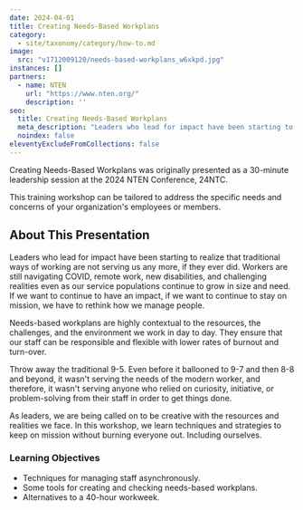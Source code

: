 ```yaml
---
date: 2024-04-01
title: Creating Needs-Based Workplans
category:
  - site/taxonomy/category/how-to.md
image:
  src: "v1712009120/needs-based-workplans_w6xkpd.jpg"
instances: []
partners:
  - name: NTEN
    url: "https://www.nten.org/"
    description: ''
seo:
  title: Creating Needs-Based Workplans
  meta_description: "Leaders who lead for impact have been starting to realize that traditional ways of working are not serving us any more, if they ever did."
  noindex: false
eleventyExcludeFromCollections: false
---
```

Creating Needs-Based Workplans was originally presented as a 30-minute leadership session at the 2024 NTEN Conference, 24NTC.

This training workshop can be tailored to address the specific needs and concerns of your organization's employees or members.

## About This Presentation

Leaders who lead for impact have been starting to realize that traditional ways of working are not serving us any more, if they ever did. Workers are still navigating COVID, remote work, new disabilities, and challenging realities even as our service populations continue to grow in size and need. If we want to continue to have an impact, if we want to continue to stay on mission, we have to rethink how we manage people.

Needs-based workplans are highly contextual to the resources, the challenges, and the environment we work in day to day. They ensure that our staff can be responsible and flexible with lower rates of burnout and turn-over.

Throw away the traditional 9-5. Even before it ballooned to 9-7 and then 8-8 and beyond, it wasn't serving the needs of the modern worker, and therefore, it wasn't serving anyone who relied on curiosity, initiative, or problem-solving from their staff in order to get things done.

As leaders, we are being called on to be creative with the resources and realities we face. In this workshop, we learn techniques and strategies to keep on mission without burning everyone out. Including ourselves.

### Learning Objectives

- Techniques for managing staff asynchronously.
- Some tools for creating and checking needs-based workplans.
- Alternatives to a 40-hour workweek.
